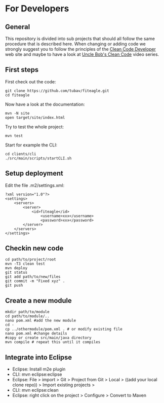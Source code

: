 For Developers
==============

General
-------
This repository is divided into sub projects that should all follow the
same procedure that is described here. When changing or adding code we
strongly suggest you to follow the principles of the [Clean Code
Developer](http://www.clean-code-developer.com) web site and maybe to
have a look at [Uncle Bob's Clean Code](http://www.cleancoders.com/)
video series.

First steps
-----------

First check out the code:

    git clone https://github.com/tubav/fiteagle.git
    cd fiteagle

Now have a look at the documentation:

    mvn -N site
    open target/site/index.html

Try to test the whole project:

    mvn test

Start for example the CLI:

    cd clients/cli
    ./src/main/scripts/startCLI.sh
    
Setup deployment
-----------------

Edit the file .m2/settings.xml:

    ?xml version="1.0"?>
    <settings>
        <servers>
            <server>
                <id>fiteagle</id>
                    <username>xxx</username>
                    <password>xxx</password>
            </server>
        </servers>
    </settings>

Checkin new code
-----------------

    cd path/to/project/root
    mvn -T3 clean test
    mvn deploy
    git status
    git add path/to/new/files
    git commit -m "Fixed xyz" .
    git push

Create a new module
-------------------

    mkdir path/to/module
    cd path/to/module/..
    nano pom.xml #add the new module
    cd -
    cp ../othermodule/pom.xml . # or modify existing file
    nano pom.xml #change details
    #copy or create src/main/java directory
    mvn compile # repeat this until it compiles

Integrate into Eclipse
----------------------
 * Eclipse: Install m2e plugin
 * CLI: mvn eclipse:eclipse
 * Eclipse: File > import > Git > Project from Git > Local >
   ((add your local clone repo)) > Import existing projects > 
 * CLI: mvn eclipse:clean
 * Eclipse: right click on the project > Configure > Convert to Maven

